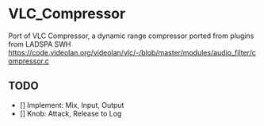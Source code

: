 # VLC_Compressor  

Port of VLC Compressor, a dynamic range compressor ported from plugins from LADSPA SWH  
https://code.videolan.org/videolan/vlc/-/blob/master/modules/audio_filter/compressor.c  

## TODO  

- [] Implement: Mix, Input, Output  
- [] Knob: Attack, Release to Log  
